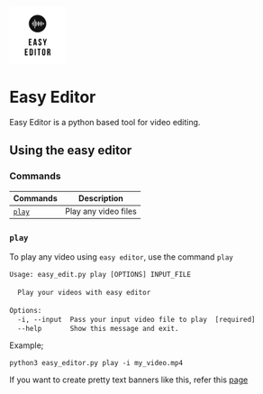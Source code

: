 <img src="./logo/easy_editor_logo.png" height=100 width=100>

# Easy Editor

Easy Editor is a python based tool for video editing.

## Using the easy editor

### Commands

| Commands | Description |
| ---- | ---- |
| [`play`](#play) | Play any video files | 
### **`play`**

To play any video using `easy editor`, use the command `play`

```
Usage: easy_edit.py play [OPTIONS] INPUT_FILE

  Play your videos with easy editor

Options:
  -i, --input  Pass your input video file to play  [required]
  --help       Show this message and exit.
```

Example;
```
python3 easy_editor.py play -i my_video.mp4
```

If you want to create pretty text banners like this, refer this [page](https://www.tecmint.com/create-ascii-text-banners-in-linux-terminal/)

